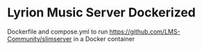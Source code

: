 # Lyrion Music Server Dockerized

Dockerfile and compose.yml to run https://github.com/LMS-Community/slimserver in a Docker container
